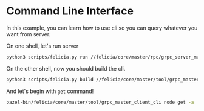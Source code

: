 # Command Line Interface

In this example, you can learn how to use cli so you can query whatever you want from server.

On one shell, let's run server

```bash
python3 scripts/felicia.py run //felicia/core/master/rpc/grpc_server_main
```

On the other shell, now you should build the cli.

```bash
python3 scripts/felicia.py build //felicia/core/master/tool/grpc_master_client_cli
```

And let's begin with `get` command!

```bash
bazel-bin/felicia/core/master/tool/grpc_master_client_cli node get -a
```

